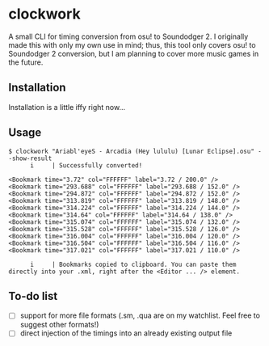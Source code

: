 # clockwork
A small CLI for timing conversion from osu! to Soundodger 2. I originally made this with only my own use in mind; thus, this tool only covers osu! to Soundodger 2 conversion, but I am planning to cover more music games in the future.

## Installation
Installation is a little iffy right now...

## Usage
```
$ clockwork "Ariabl'eyeS - Arcadia (Hey lululu) [Lunar Eclipse].osu" --show-result
      i     | Successfully converted!

<Bookmark time="3.72" col="FFFFFF" label="3.72 / 200.0" />
<Bookmark time="293.688" col="FFFFFF" label="293.688 / 152.0" />
<Bookmark time="294.872" col="FFFFFF" label="294.872 / 152.0" />
<Bookmark time="313.819" col="FFFFFF" label="313.819 / 148.0" />
<Bookmark time="314.224" col="FFFFFF" label="314.224 / 144.0" />
<Bookmark time="314.64" col="FFFFFF" label="314.64 / 138.0" />
<Bookmark time="315.074" col="FFFFFF" label="315.074 / 132.0" />
<Bookmark time="315.528" col="FFFFFF" label="315.528 / 126.0" />
<Bookmark time="316.004" col="FFFFFF" label="316.004 / 120.0" />
<Bookmark time="316.504" col="FFFFFF" label="316.504 / 116.0" />
<Bookmark time="317.021" col="FFFFFF" label="317.021 / 110.0" />

      i     | Bookmarks copied to clipboard. You can paste them directly into your .xml, right after the <Editor ... /> element.
```

## To-do list
- [ ] support for more file formats (.sm, .qua are on my watchlist. Feel free to suggest other formats!)
- [ ] direct injection of the timings into an already existing output file
